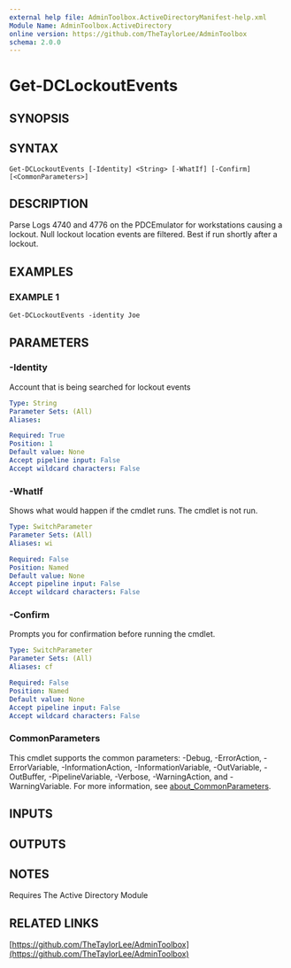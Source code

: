 ```yaml
---
external help file: AdminToolbox.ActiveDirectoryManifest-help.xml
Module Name: AdminToolbox.ActiveDirectory
online version: https://github.com/TheTaylorLee/AdminToolbox
schema: 2.0.0
---
```


# Get-DCLockoutEvents

## SYNOPSIS

## SYNTAX

```
Get-DCLockoutEvents [-Identity] <String> [-WhatIf] [-Confirm] [<CommonParameters>]
```

## DESCRIPTION
Parse Logs 4740 and 4776 on the PDCEmulator for workstations causing a lockout.
Null lockout location events are filtered.
Best if run shortly after a lockout.

## EXAMPLES

### EXAMPLE 1
```
Get-DCLockoutEvents -identity Joe
```

## PARAMETERS

### -Identity
Account that is being searched for lockout events

```yaml
Type: String
Parameter Sets: (All)
Aliases:

Required: True
Position: 1
Default value: None
Accept pipeline input: False
Accept wildcard characters: False
```

### -WhatIf
Shows what would happen if the cmdlet runs.
The cmdlet is not run.

```yaml
Type: SwitchParameter
Parameter Sets: (All)
Aliases: wi

Required: False
Position: Named
Default value: None
Accept pipeline input: False
Accept wildcard characters: False
```

### -Confirm
Prompts you for confirmation before running the cmdlet.

```yaml
Type: SwitchParameter
Parameter Sets: (All)
Aliases: cf

Required: False
Position: Named
Default value: None
Accept pipeline input: False
Accept wildcard characters: False
```

### CommonParameters
This cmdlet supports the common parameters: -Debug, -ErrorAction, -ErrorVariable, -InformationAction, -InformationVariable, -OutVariable, -OutBuffer, -PipelineVariable, -Verbose, -WarningAction, and -WarningVariable. For more information, see [about_CommonParameters](http://go.microsoft.com/fwlink/?LinkID=113216).

## INPUTS

## OUTPUTS

## NOTES
Requires The Active Directory Module

## RELATED LINKS

[https://github.com/TheTaylorLee/AdminToolbox](https://github.com/TheTaylorLee/AdminToolbox)

